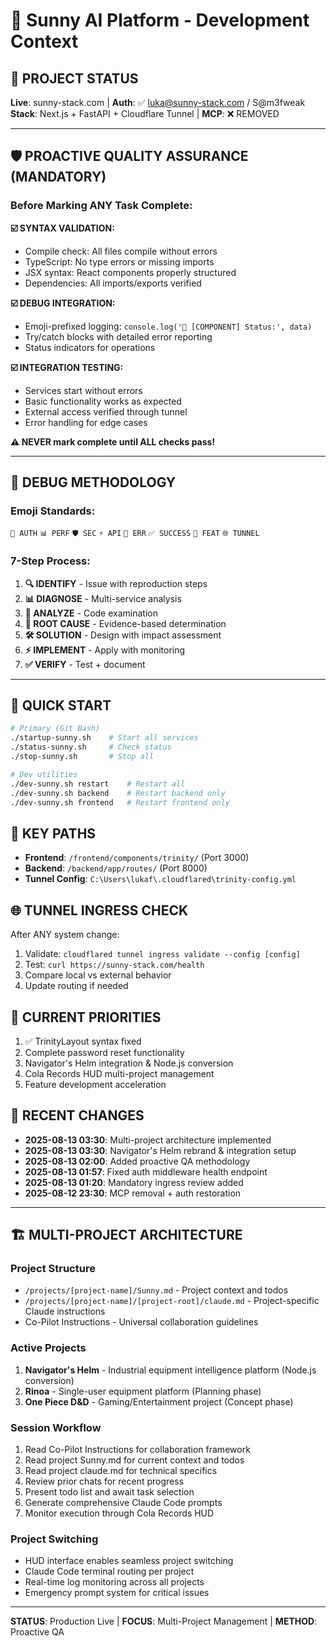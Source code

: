 # 🌟 Sunny AI Platform - Development Context

## 🚀 PROJECT STATUS
**Live**: sunny-stack.com | **Auth**: ✅ luka@sunny-stack.com / S@m3fweak
**Stack**: Next.js + FastAPI + Cloudflare Tunnel | **MCP**: ❌ REMOVED

---

## 🛡️ PROACTIVE QUALITY ASSURANCE (MANDATORY)

### Before Marking ANY Task Complete:
**☑️ SYNTAX VALIDATION:**
- Compile check: All files compile without errors
- TypeScript: No type errors or missing imports  
- JSX syntax: React components properly structured
- Dependencies: All imports/exports verified

**☑️ DEBUG INTEGRATION:**
- Emoji-prefixed logging: `console.log('🔧 [COMPONENT] Status:', data)`
- Try/catch blocks with detailed error reporting
- Status indicators for operations

**☑️ INTEGRATION TESTING:**
- Services start without errors
- Basic functionality works as expected
- External access verified through tunnel
- Error handling for edge cases

**⚠️ NEVER mark complete until ALL checks pass!**

---

## 🔧 DEBUG METHODOLOGY

### Emoji Standards:
`🔐 AUTH` `📊 PERF` `🛡️ SEC` `⚡ API` `🚨 ERR` `✅ SUCCESS` `🎯 FEAT` `🌐 TUNNEL`

### 7-Step Process:
1. **🔍 IDENTIFY** - Issue with reproduction steps
2. **📊 DIAGNOSE** - Multi-service analysis  
3. **📁 ANALYZE** - Code examination
4. **🎯 ROOT CAUSE** - Evidence-based determination
5. **🛠️ SOLUTION** - Design with impact assessment
6. **⚡ IMPLEMENT** - Apply with monitoring
7. **✅ VERIFY** - Test + document

---

## 🚀 QUICK START

```bash
# Primary (Git Bash)
./startup-sunny.sh    # Start all services
./status-sunny.sh     # Check status
./stop-sunny.sh       # Stop all

# Dev utilities
./dev-sunny.sh restart    # Restart all
./dev-sunny.sh backend    # Restart backend only
./dev-sunny.sh frontend   # Restart frontend only
```

## 📁 KEY PATHS
- **Frontend**: `/frontend/components/trinity/` (Port 3000)
- **Backend**: `/backend/app/routes/` (Port 8000)
- **Tunnel Config**: `C:\Users\lukaf\.cloudflared\trinity-config.yml`

## 🌐 TUNNEL INGRESS CHECK
After ANY system change:
1. Validate: `cloudflared tunnel ingress validate --config [config]`
2. Test: `curl https://sunny-stack.com/health`
3. Compare local vs external behavior
4. Update routing if needed

## 🎯 CURRENT PRIORITIES
1. ✅ TrinityLayout syntax fixed
2. Complete password reset functionality
3. Navigator's Helm integration & Node.js conversion
4. Cola Records HUD multi-project management
5. Feature development acceleration

## 🚨 RECENT CHANGES
- **2025-08-13 03:30**: Multi-project architecture implemented
- **2025-08-13 03:30**: Navigator's Helm rebrand & integration setup
- **2025-08-13 02:00**: Added proactive QA methodology
- **2025-08-13 01:57**: Fixed auth middleware health endpoint
- **2025-08-13 01:20**: Mandatory ingress review added
- **2025-08-12 23:30**: MCP removal + auth restoration

---

## 🏗️ MULTI-PROJECT ARCHITECTURE

### Project Structure
- `/projects/[project-name]/Sunny.md` - Project context and todos
- `/projects/[project-name]/[project-root]/claude.md` - Project-specific Claude instructions
- Co-Pilot Instructions - Universal collaboration guidelines

### Active Projects
1. **Navigator's Helm** - Industrial equipment intelligence platform (Node.js conversion)
2. **Rinoa** - Single-user equipment platform (Planning phase)
3. **One Piece D&D** - Gaming/Entertainment project (Concept phase)

### Session Workflow
1. Read Co-Pilot Instructions for collaboration framework
2. Read project Sunny.md for current context and todos
3. Read project claude.md for technical specifics
4. Review prior chats for recent progress
5. Present todo list and await task selection
6. Generate comprehensive Claude Code prompts
7. Monitor execution through Cola Records HUD

### Project Switching
- HUD interface enables seamless project switching
- Claude Code terminal routing per project
- Real-time log monitoring across all projects
- Emergency prompt system for critical issues

---

**STATUS**: Production Live | **FOCUS**: Multi-Project Management | **METHOD**: Proactive QA